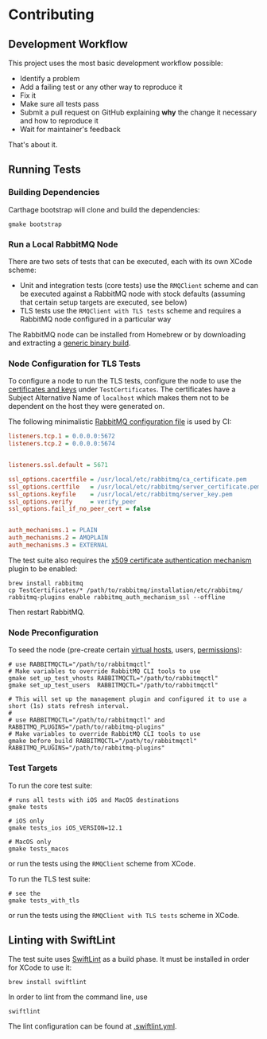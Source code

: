 # Contributing

## Development Workflow

This project uses the most basic development workflow possible:

 * Identify a problem
 * Add a failing test or any other way to reproduce it
 * Fix it
 * Make sure all tests pass
 * Submit a pull request on GitHub explaining **why** the change it necessary
   and how to reproduce it
 * Wait for maintainer's feedback

That's about it.

## Running Tests

### Building Dependencies

Carthage bootstrap will clone and build the dependencies:

```
gmake bootstrap
```

### Run a Local RabbitMQ Node

There are two sets of tests that can be executed, each with its own
XCode scheme:

 * Unit and integration tests (core tests) use the `RMQClient` scheme
   and can be executed against a RabbitMQ node with stock defaults
   (assuming that certain setup targets are executed, see below)
 * TLS tests use the `RMQClient with TLS tests` scheme and requires
   a RabbitMQ node configured in a particular way

The RabbitMQ node can be installed from Homebrew or by downloading
and extracting a [generic binary build](https://www.rabbitmq.com/install-generic-unix.html).

### Node Configuration for TLS Tests

To configure a node to run the TLS tests, configure the node to use the [certificates and keys](https://www.rabbitmq.com/ssl.html#certificates-and-keys)
under `TestCertificates`. The certificates have a Subject Alternative Name of `localhost`
which makes them not to be dependent on the host they were generated on.

The following minimalistic [RabbitMQ configuration file](https://www.rabbitmq.com/configure.html#configuration-files) is used by CI:

``` ini
listeners.tcp.1 = 0.0.0.0:5672
listeners.tcp.2 = 0.0.0.0:5674


listeners.ssl.default = 5671

ssl_options.cacertfile = /usr/local/etc/rabbitmq/ca_certificate.pem
ssl_options.certfile   = /usr/local/etc/rabbitmq/server_certificate.pem
ssl_options.keyfile    = /usr/local/etc/rabbitmq/server_key.pem
ssl_options.verify     = verify_peer
ssl_options.fail_if_no_peer_cert = false


auth_mechanisms.1 = PLAIN
auth_mechanisms.2 = AMQPLAIN
auth_mechanisms.3 = EXTERNAL
```

The test suite also requires the [x509 certificate authentication mechanism](https://github.com/rabbitmq/rabbitmq-auth-mechanism-ssl)
plugin to be enabled:

``` shell
brew install rabbitmq
cp TestCertificates/* /path/to/rabbitmq/installation/etc/rabbitmq/
rabbitmq-plugins enable rabbitmq_auth_mechanism_ssl --offline
```

Then restart RabbitMQ.

### Node Preconfiguration

To seed the node (pre-create certain [virtual hosts](https://www.rabbitmq.com/vhosts.html), users,
[permissions](https://www.rabbitmq.com/access-control.html)):

```
# use RABBITMQCTL="/path/to/rabbitmqctl"
# Make variables to override RabbitMQ CLI tools to use
gmake set_up_test_vhosts RABBITMQCTL="/path/to/rabbitmqctl"
gmake set_up_test_users  RABBITMQCTL="/path/to/rabbitmqctl"

# This will set up the management plugin and configured it to use a short (1s) stats refresh interval.
#
# use RABBITMQCTL="/path/to/rabbitmqctl" and RABBITMQ_PLUGINS="/path/to/rabbitmq-plugins"
# Make variables to override RabbitMQ CLI tools to use
gmake before_build RABBITMQCTL="/path/to/rabbitmqctl" RABBITMQ_PLUGINS="/path/to/rabbitmq-plugins"
```

### Test Targets

To run the core test suite:


``` shell
# runs all tests with iOS and MacOS destinations
gmake tests

# iOS only
gmake tests_ios iOS_VERSION=12.1

# MacOS only
gmake tests_macos

```

or run the tests using the `RMQClient` scheme from XCode.

To run the TLS test suite:


``` shell
# see the
gmake tests_with_tls
```

or run the tests using the `RMQClient with TLS tests` scheme in XCode.

## Linting with SwiftLint

The test suite uses [SwiftLint](https://github.com/realm/SwiftLint) as a build phase.
It must be installed in order for XCode to use it:

``` shell
brew install swiftlint
```

In order to lint from the command line, use

``` shell
swiftlint
```

The lint configuration can be found at [.swiftlint.yml](.swiftlint.yml).
